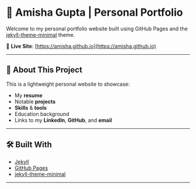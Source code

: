 # 💼 Amisha Gupta | Personal Portfolio

Welcome to my personal portfolio website built using GitHub Pages and the [jekyll-theme-minimal](https://github.com/pages-themes/minimal) theme.

🔗 **Live Site**: [https://amisha.github.io](https://amisha.github.io)


---

## 📌 About This Project

This is a lightweight personal website to showcase:

- My **resume**
- Notable **projects**
- **Skills** & **tools**
- Education background
- Links to my **LinkedIn**, **GitHub**, and **email**

---

## 🛠️ Built With

- [Jekyll](https://jekyllrb.com/)
- [GitHub Pages](https://pages.github.com/)
- [jekyll-theme-minimal](https://github.com/pages-themes/minimal)

---


